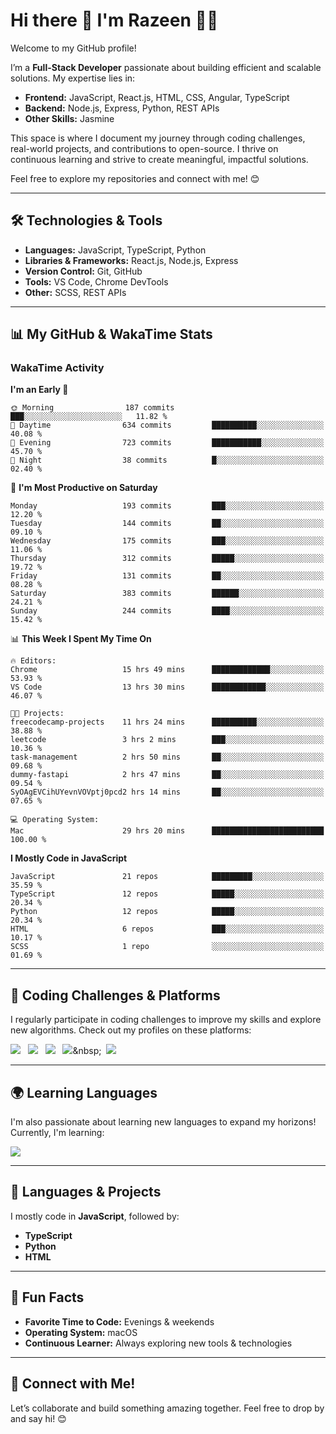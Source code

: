 # Hi there 👋 I'm Razeen 👩‍💻

Welcome to my GitHub profile!  

I’m a **Full-Stack Developer** passionate about building efficient and scalable solutions. My expertise lies in:  
- **Frontend:** JavaScript, React.js, HTML, CSS, Angular, TypeScript
- **Backend:** Node.js, Express, Python, REST APIs
- **Other Skills:** Jasmine

This space is where I document my journey through coding challenges, real-world projects, and contributions to open-source. I thrive on continuous learning and strive to create meaningful, impactful solutions.  

Feel free to explore my repositories and connect with me! 😊  

---

## 🛠️ Technologies & Tools  
- **Languages:** JavaScript, TypeScript, Python  
- **Libraries & Frameworks:** React.js, Node.js, Express  
- **Version Control:** Git, GitHub  
- **Tools:** VS Code, Chrome DevTools  
- **Other:** SCSS, REST APIs  

---


## 📊 My GitHub & WakaTime Stats

### **WakaTime Activity**

<!--START_SECTION:waka-->
**I'm an Early 🐤** 

```text
🌞 Morning                187 commits         ███░░░░░░░░░░░░░░░░░░░░░░   11.82 % 
🌆 Daytime                634 commits         ██████████░░░░░░░░░░░░░░░   40.08 % 
🌃 Evening                723 commits         ███████████░░░░░░░░░░░░░░   45.70 % 
🌙 Night                  38 commits          █░░░░░░░░░░░░░░░░░░░░░░░░   02.40 % 
```
📅 **I'm Most Productive on Saturday** 

```text
Monday                   193 commits         ███░░░░░░░░░░░░░░░░░░░░░░   12.20 % 
Tuesday                  144 commits         ██░░░░░░░░░░░░░░░░░░░░░░░   09.10 % 
Wednesday                175 commits         ███░░░░░░░░░░░░░░░░░░░░░░   11.06 % 
Thursday                 312 commits         █████░░░░░░░░░░░░░░░░░░░░   19.72 % 
Friday                   131 commits         ██░░░░░░░░░░░░░░░░░░░░░░░   08.28 % 
Saturday                 383 commits         ██████░░░░░░░░░░░░░░░░░░░   24.21 % 
Sunday                   244 commits         ████░░░░░░░░░░░░░░░░░░░░░   15.42 % 
```


📊 **This Week I Spent My Time On** 

```text
🔥 Editors: 
Chrome                   15 hrs 49 mins      █████████████░░░░░░░░░░░░   53.93 % 
VS Code                  13 hrs 30 mins      ████████████░░░░░░░░░░░░░   46.07 % 

🐱‍💻 Projects: 
freecodecamp-projects    11 hrs 24 mins      ██████████░░░░░░░░░░░░░░░   38.88 % 
leetcode                 3 hrs 2 mins        ███░░░░░░░░░░░░░░░░░░░░░░   10.36 % 
task-management          2 hrs 50 mins       ██░░░░░░░░░░░░░░░░░░░░░░░   09.68 % 
dummy-fastapi            2 hrs 47 mins       ██░░░░░░░░░░░░░░░░░░░░░░░   09.54 % 
SyOAgEVCihUYevnVOVptj0pcd2 hrs 14 mins       ██░░░░░░░░░░░░░░░░░░░░░░░   07.65 % 

💻 Operating System: 
Mac                      29 hrs 20 mins      █████████████████████████   100.00 % 
```

**I Mostly Code in JavaScript** 

```text
JavaScript               21 repos            █████████░░░░░░░░░░░░░░░░   35.59 % 
TypeScript               12 repos            █████░░░░░░░░░░░░░░░░░░░░   20.34 % 
Python                   12 repos            █████░░░░░░░░░░░░░░░░░░░░   20.34 % 
HTML                     6 repos             ███░░░░░░░░░░░░░░░░░░░░░░   10.17 % 
SCSS                     1 repo              ░░░░░░░░░░░░░░░░░░░░░░░░░   01.69 % 
```




<!--END_SECTION:waka-->


---

## 🌟 Coding Challenges & Platforms  
I regularly participate in coding challenges to improve my skills and explore new algorithms. Check out my profiles on these platforms:  

[![](https://img.shields.io/badge/-LeetCode-FFA116?style=for-the-badge&logo=LeetCode&logoColor=black)](https://leetcode.com/u/srazeen)&nbsp;&nbsp;
[![](https://img.shields.io/badge/-Hackerrank-2EC866?style=for-the-badge&logo=HackerRank&logoColor=white)](https://www.hackerrank.com/profile/razeen_m_shaikh)&nbsp;&nbsp;
[![](https://img.shields.io/badge/freecodecamp-27273D?style=for-the-badge&logo=freecodecamp&logoColor=white)](https://www.freecodecamp.org/razeen)&nbsp;&nbsp;
[![](https://img.shields.io/badge/Exercism-009CAB?style=for-the-badge&logo=exercism&logoColor=white)]([https://exercism.io](https://exercism.org/profiles/Razeen-Shaikh))&nbsp;&nbsp;
[![](https://img.shields.io/badge/coding%20ninjas-DD6620?style=for-the-badge&logo=codingninjas&logoColor=white)](https://www.naukri.com/code360/profile/razeen)

---

## 🌍 Learning Languages  
I'm also passionate about learning new languages to expand my horizons! Currently, I'm learning:

[![](https://img.shields.io/badge/Duolingo-58CC02?style=for-the-badge&logo=Duolingo&logoColor=white)](https://www.duolingo.com/profile/razeen_shaikh)

---

## 🚀 Languages & Projects  
I mostly code in **JavaScript**, followed by:  
- **TypeScript**  
- **Python**  
- **HTML**  

---

## 🌟 Fun Facts  
- **Favorite Time to Code:** Evenings & weekends  
- **Operating System:** macOS  
- **Continuous Learner:** Always exploring new tools & technologies  

---

## 💬 Connect with Me!  
Let’s collaborate and build something amazing together. Feel free to drop by and say hi! 😊  


